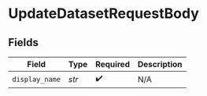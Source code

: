 # UpdateDatasetRequestBody


## Fields

| Field              | Type               | Required           | Description        |
| ------------------ | ------------------ | ------------------ | ------------------ |
| `display_name`     | *str*              | :heavy_check_mark: | N/A                |